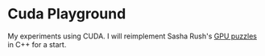 # Cuda Playground

My experiments using CUDA. I will reimplement Sasha Rush's [GPU puzzles](https://github.com/srush/GPU-Puzzles) in C++ for a start. 
